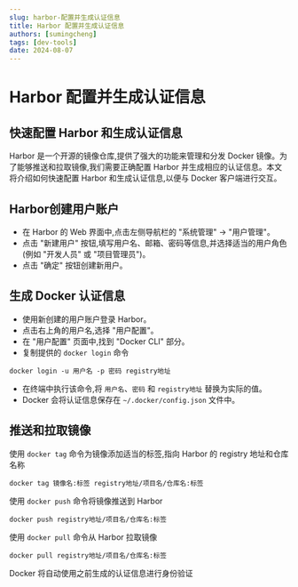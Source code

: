 ```yaml
---
slug: harbor-配置并生成认证信息
title: Harbor 配置并生成认证信息
authors: [sumingcheng]
tags: [dev-tools]
date: 2024-08-07
---
```


# Harbor 配置并生成认证信息



 

## 快速配置 Harbor 和生成认证信息  

Harbor 是一个开源的镜像仓库,提供了强大的功能来管理和分发 Docker 镜像。为了能够推送和拉取镜像,我们需要正确配置 Harbor 并生成相应的认证信息。本文将介绍如何快速配置 Harbor 和生成认证信息,以便与 Docker 客户端进行交互。

## Harbor创建用户账户  

* 在 Harbor 的 Web 界面中,点击左侧导航栏的 "系统管理" -> "用户管理"。
* 点击 "新建用户" 按钮,填写用户名、邮箱、密码等信息,并选择适当的用户角色(例如 "开发人员" 或 "项目管理员")。
* 点击 "确定" 按钮创建新用户。

## 生成 Docker 认证信息  

* 使用新创建的用户账户登录 Harbor。
* 点击右上角的用户名,选择 "用户配置"。
* 在 "用户配置" 页面中,找到 "Docker CLI" 部分。
* 复制提供的 `docker login` 命令

```
docker login -u 用户名 -p 密码 registry地址
```

* 在终端中执行该命令,将 `用户名`、`密码` 和 `registry地址` 替换为实际的值。
* Docker 会将认证信息保存在 `~/.docker/config.json` 文件中。

## 推送和拉取镜像  

使用 `docker tag` 命令为镜像添加适当的标签,指向 Harbor 的 registry 地址和仓库名称

```
docker tag 镜像名:标签 registry地址/项目名/仓库名:标签
```

使用 `docker push` 命令将镜像推送到 Harbor

```
docker push registry地址/项目名/仓库名:标签
```

使用 `docker pull` 命令从 Harbor 拉取镜像

```
docker pull registry地址/项目名/仓库名:标签
```

Docker 将自动使用之前生成的认证信息进行身份验证
